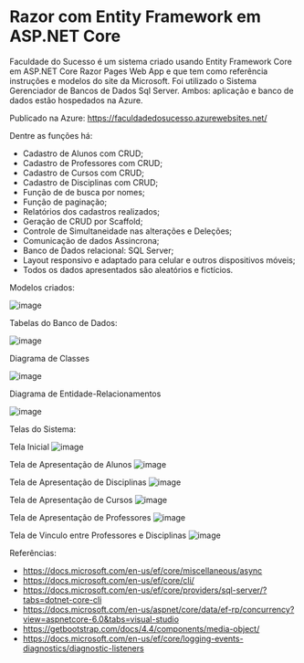 # Razor com Entity Framework em ASP.NET Core 

Faculdade do Sucesso é um sistema criado usando Entity Framework Core em ASP.NET Core Razor Pages Web App e que tem como referência instruções e modelos do site da Microsoft. Foi utilizado o Sistema Gerenciador de Bancos de Dados Sql Server. Ambos: aplicação e banco de dados estão hospedados na Azure.

Publicado na Azure:
https://faculdadedosucesso.azurewebsites.net/

Dentre as funções há:
 - Cadastro de Alunos com CRUD;
 - Cadastro de Professores com CRUD;
 - Cadastro de Cursos com CRUD;
 - Cadastro de Disciplinas com CRUD;
 - Função de de busca por nomes;
 - Função de paginação;
 - Relatórios dos cadastros realizados;
 - Geração de CRUD por Scaffold;
 - Controle de Simultaneidade nas alterações e Deleções;
 - Comunicação de dados Assincrona;
 - Banco de Dados relacional: SQL Server;
 - Layout responsivo e adaptado para celular e outros dispositivos móveis;
 - Todos os dados apresentados são aleatórios e fictícios.

Modelos criados:

![image](https://user-images.githubusercontent.com/9114023/188198368-d839261f-35c5-4d7d-b2b8-2361aceff880.png)

Tabelas do Banco de Dados:

![image](https://user-images.githubusercontent.com/9114023/188198601-97612969-85af-4627-b48d-63674e1d29a4.png)

Diagrama de Classes

![image](https://user-images.githubusercontent.com/9114023/188274356-9987c91d-e1ce-497f-93f2-a29554d25e64.png)

Diagrama de Entidade-Relacionamentos

![image](https://user-images.githubusercontent.com/9114023/188274400-b1a65d7b-4fb9-43f2-85fd-6a0380872dfe.png)

Telas do Sistema:

Tela Inicial
![image](https://user-images.githubusercontent.com/9114023/189487719-1ada7225-e783-4f18-8666-3208d1d0fc3f.png)

Tela de Apresentação de Alunos
![image](https://user-images.githubusercontent.com/9114023/189487737-3b2ce971-f7c8-49a6-9fc0-80f7ac1a40f5.png)

Tela de Apresentação de Disciplinas
![image](https://user-images.githubusercontent.com/9114023/189488061-b41c278e-c651-4403-aa29-61720f311485.png)

Tela de Apresentação de Cursos
![image](https://user-images.githubusercontent.com/9114023/189488106-1b113e7a-9d24-4b19-9d73-1e8ffc7b72b9.png)

Tela de Apresentação de Professores
![image](https://user-images.githubusercontent.com/9114023/189488127-207bdab4-8dcf-4594-a1e7-6f13604b102d.png)

Tela de Vinculo entre Professores e Disciplinas
![image](https://user-images.githubusercontent.com/9114023/189488149-e27adbc9-b513-4da6-b4cc-49e217806725.png)



Referências:
 - https://docs.microsoft.com/en-us/ef/core/miscellaneous/async
 - https://docs.microsoft.com/en-us/ef/core/cli/
 - https://docs.microsoft.com/en-us/ef/core/providers/sql-server/?tabs=dotnet-core-cli
 - https://docs.microsoft.com/en-us/aspnet/core/data/ef-rp/concurrency?view=aspnetcore-6.0&tabs=visual-studio
 - https://getbootstrap.com/docs/4.4/components/media-object/
 - https://docs.microsoft.com/en-us/ef/core/logging-events-diagnostics/diagnostic-listeners

